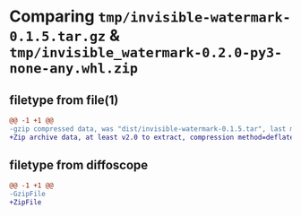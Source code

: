 # Comparing `tmp/invisible-watermark-0.1.5.tar.gz` & `tmp/invisible_watermark-0.2.0-py3-none-any.whl.zip`

## filetype from file(1)

```diff
@@ -1 +1 @@
-gzip compressed data, was "dist/invisible-watermark-0.1.5.tar", last modified: Mon Feb  1 04:00:15 2021, max compression
+Zip archive data, at least v2.0 to extract, compression method=deflate
```

## filetype from diffoscope

```diff
@@ -1 +1 @@
-GzipFile
+ZipFile
```

